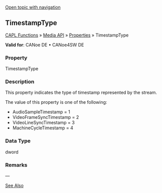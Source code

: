 [Open topic with navigation](../../../../../CANoeDEFamily.htm#Topics/CAPLFunctions/Media/Properties/CAPLfunctionTimestampType.md)

## TimestampType

[CAPL Functions](../../CAPLfunctions.md) » [Media API](../CAPLfunctionsMediaOverview.md) » [Properties](../CAPLfunctionsMediaProperties.md) » TimestampType

**Valid for**: CANoe DE • CANoe4SW DE

### Property

TimestampType

### Description

This property indicates the type of timestamp represented by the stream.

The value of this property is one of the following:

- AudioSampleTimestamp = 1
- VideoFrameSyncTimestamp = 2
- VideoLineSyncTimestamp = 3
- MachineCycleTimestamp = 4

### Data Type

dword

### Remarks

—

[See Also](javascript:void(0);)
